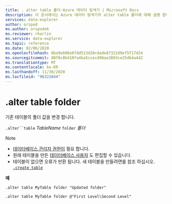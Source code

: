 ```yaml
---
title: . alter table 폴더-Azure 데이터 탐색기 | Microsoft Docs
description: 이 문서에서는 Azure 데이터 탐색기의 alter table 폴더에 대해 설명 합니다.
services: data-explorer
author: orspod
ms.author: orspodek
ms.reviewer: rkarlin
ms.service: data-explorer
ms.topic: reference
ms.date: 02/06/2020
ms.openlocfilehash: 8ba9eb06e07dd513d20cdade87322d9ef5f17d24
ms.sourcegitcommit: 80f0c8b410fa4ba5ccecd96ae3803ce25db4a442
ms.translationtype: MT
ms.contentlocale: ko-KR
ms.lasthandoff: 11/30/2020
ms.locfileid: "96321644"
---
```

# <a name="alter-table-folder"></a>.alter table folder

기존 테이블의 폴더 값을 변경 합니다. 

`.alter``table` *TableName* `folder` *폴더*

> [!NOTE]
> * [데이터베이스 관리자 권한이](../management/access-control/role-based-authorization.md) 필요 합니다.
> * 원래 테이블을 만든 [데이터베이스 사용자](../management/access-control/role-based-authorization.md) 도 편집할 수 있습니다.
> * 테이블이 없으면 오류가 반환 됩니다. 새 테이블을 만들려면를 참조 하십시오. [`.create table`](create-table-command.md)

**예** 

```kusto
.alter table MyTable folder "Updated folder"
```

```kusto
.alter table MyTable folder @"First Level\Second Level"
```